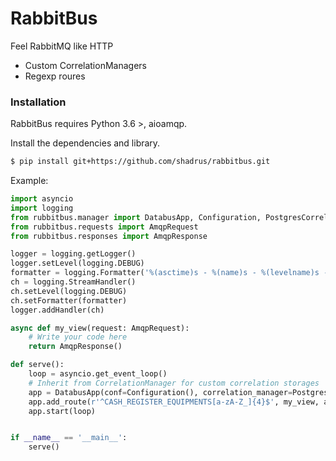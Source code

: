 # RabbitBus

Feel RabbitMQ like HTTP

  - Custom CorrelationManagers
  - Regexp roures


### Installation

RabbitBus requires Python 3.6 >, aioamqp.

Install the dependencies and library.

```sh
$ pip install git+https://github.com/shadrus/rabbitbus.git
```

Example:

```python
import asyncio
import logging
from rubbitbus.manager import DatabusApp, Configuration, PostgresCorrelationManager
from rubbitbus.requests import AmqpRequest
from rubbitbus.responses import AmqpResponse

logger = logging.getLogger()
logger.setLevel(logging.DEBUG)
formatter = logging.Formatter('%(asctime)s - %(name)s - %(levelname)s - %(message)s')
ch = logging.StreamHandler()
ch.setLevel(logging.DEBUG)
ch.setFormatter(formatter)
logger.addHandler(ch)

async def my_view(request: AmqpRequest):
    # Write your code here
    return AmqpResponse()

def serve():
    loop = asyncio.get_event_loop()
    # Inherit from CorrelationManager for custom correlation storages
    app = DatabusApp(conf=Configuration(), correlation_manager=PostgresCorrelationManager)
    app.add_route(r'^CASH_REGISTER_EQUIPMENTS[a-zA-Z_]{4}$', my_view, as_list=True)
    app.start(loop)


if __name__ == '__main__':
    serve()
```
